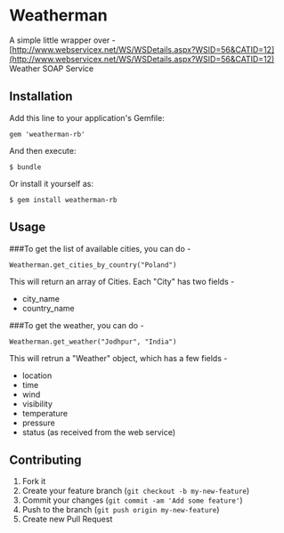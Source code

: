 # Weatherman

A simple little wrapper over - [http://www.webservicex.net/WS/WSDetails.aspx?WSID=56&CATID=12](http://www.webservicex.net/WS/WSDetails.aspx?WSID=56&CATID=12) Weather SOAP Service

## Installation

Add this line to your application's Gemfile:

    gem 'weatherman-rb'

And then execute:

    $ bundle

Or install it yourself as:

    $ gem install weatherman-rb

## Usage

###To get the list of available cities, you can do -
    
    Weatherman.get_cities_by_country("Poland")

This will return an array of Cities. Each "City" has two fields -

- city_name 
- country_name


###To get the weather, you can do -

    Weatherman.get_weather("Jodhpur", "India")

This will retrun a "Weather" object, which has a few fields -

- location
- time
- wind 
- visibility
- temperature 
- pressure 
- status (as received from the web service)

## Contributing

1. Fork it
2. Create your feature branch (`git checkout -b my-new-feature`)
3. Commit your changes (`git commit -am 'Add some feature'`)
4. Push to the branch (`git push origin my-new-feature`)
5. Create new Pull Request
